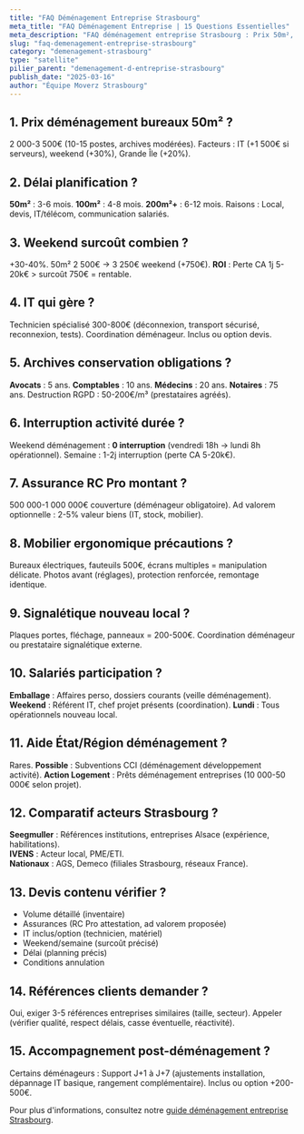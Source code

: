 ```yaml
---
title: "FAQ Déménagement Entreprise Strasbourg"
meta_title: "FAQ Déménagement Entreprise | 15 Questions Essentielles"
meta_description: "FAQ déménagement entreprise Strasbourg : Prix 50m², délai, weekend surcoût, IT gestion, archives, interruption, assurance RC, mobilier, signalétique."
slug: "faq-demenagement-entreprise-strasbourg"
category: "demenagement-strasbourg"
type: "satellite"
pilier_parent: "demenagement-d-entreprise-strasbourg"
publish_date: "2025-03-16"
author: "Équipe Moverz Strasbourg"
---
```


## 1. Prix déménagement bureaux 50m² ?

2 000-3 500€ (10-15 postes, archives modérées). Facteurs : IT (+1 500€ si serveurs), weekend (+30%), Grande Île (+20%).

## 2. Délai planification ?

**50m²** : 3-6 mois. **100m²** : 4-8 mois. **200m²+** : 6-12 mois. Raisons : Local, devis, IT/télécom, communication salariés.

## 3. Weekend surcoût combien ?

+30-40%. 50m² 2 500€ → 3 250€ weekend (+750€). **ROI** : Perte CA 1j 5-20k€ > surcoût 750€ = rentable.

## 4. IT qui gère ?

Technicien spécialisé 300-800€ (déconnexion, transport sécurisé, reconnexion, tests). Coordination déménageur. Inclus ou option devis.

## 5. Archives conservation obligations ?

**Avocats** : 5 ans. **Comptables** : 10 ans. **Médecins** : 20 ans. **Notaires** : 75 ans. Destruction RGPD : 50-200€/m³ (prestataires agréés).

## 6. Interruption activité durée ?

Weekend déménagement : **0 interruption** (vendredi 18h → lundi 8h opérationnel). Semaine : 1-2j interruption (perte CA 5-20k€).

## 7. Assurance RC Pro montant ?

500 000-1 000 000€ couverture (déménageur obligatoire). Ad valorem optionnelle : 2-5% valeur biens (IT, stock, mobilier).

## 8. Mobilier ergonomique précautions ?

Bureaux électriques, fauteuils 500€, écrans multiples = manipulation délicate. Photos avant (réglages), protection renforcée, remontage identique.

## 9. Signalétique nouveau local ?

Plaques portes, fléchage, panneaux = 200-500€. Coordination déménageur ou prestataire signalétique externe.

## 10. Salariés participation ?

**Emballage** : Affaires perso, dossiers courants (veille déménagement). **Weekend** : Référent IT, chef projet présents (coordination). **Lundi** : Tous opérationnels nouveau local.

## 11. Aide État/Région déménagement ?

Rares. **Possible** : Subventions CCI (déménagement développement activité). **Action Logement** : Prêts déménagement entreprises (10 000-50 000€ selon projet).

## 12. Comparatif acteurs Strasbourg ?

**Seegmuller** : Références institutions, entreprises Alsace (expérience, habilitations).  
**IVENS** : Acteur local, PME/ETI.  
**Nationaux** : AGS, Demeco (filiales Strasbourg, réseaux France).

## 13. Devis contenu vérifier ?

- Volume détaillé (inventaire)  
- Assurances (RC Pro attestation, ad valorem proposée)  
- IT inclus/option (technicien, matériel)  
- Weekend/semaine (surcoût précisé)  
- Délai (planning précis)  
- Conditions annulation

## 14. Références clients demander ?

Oui, exiger 3-5 références entreprises similaires (taille, secteur). Appeler (vérifier qualité, respect délais, casse éventuelle, réactivité).

## 15. Accompagnement post-déménagement ?

Certains déménageurs : Support J+1 à J+7 (ajustements installation, dépannage IT basique, rangement complémentaire). Inclus ou option +200-500€.

Pour plus d'informations, consultez notre [guide déménagement entreprise Strasbourg](/blog/demenagement-strasbourg/demenagement-d-entreprise-strasbourg).

